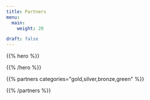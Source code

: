 ```yaml
---
title: Partners
menu:
  main:
    weight: 20

draft: false
---
```


{{% hero %}}


{{% /hero %}}

<!-- Partners list -->

{{% partners categories="gold,silver,bronze,green" %}}

{{% /partners %}}

